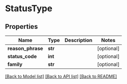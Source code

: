 # StatusType

## Properties
Name | Type | Description | Notes
------------ | ------------- | ------------- | -------------
**reason_phrase** | **str** |  | [optional] 
**status_code** | **int** |  | [optional] 
**family** | **str** |  | [optional] 

[[Back to Model list]](../README.md#documentation-for-models) [[Back to API list]](../README.md#documentation-for-api-endpoints) [[Back to README]](../README.md)

